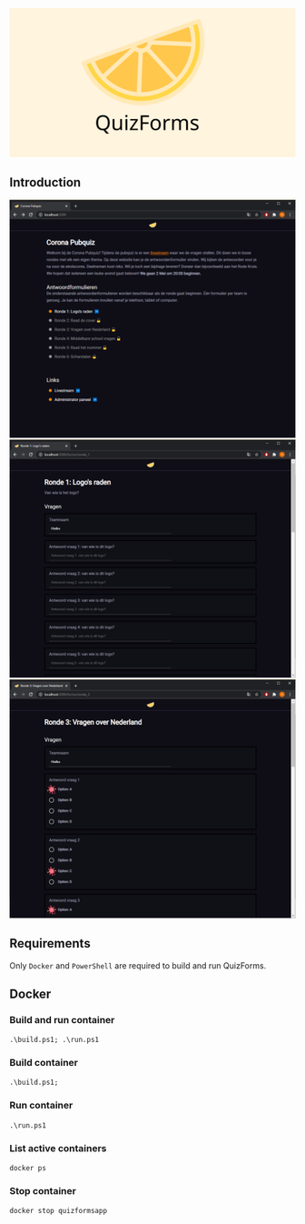 ![banner](img/banner.svg)

## Introduction

![homepage](screenshots/homepage.png)
![form](screenshots/form.png)
![form2](screenshots/form2.png)

## Requirements
Only `Docker` and `PowerShell` are required to build and run QuizForms.

## Docker

### Build and run container
```
.\build.ps1; .\run.ps1
```

### Build container
```
.\build.ps1;
```

### Run container
```
.\run.ps1
```

### List active containers
```
docker ps
```

### Stop container
```
docker stop quizformsapp
```